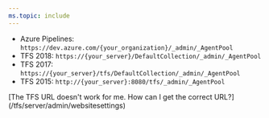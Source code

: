 ```yaml
---
ms.topic: include
---
```


<!--TODO: when the new UI becomes the default, change this to https:&#x2F;&#x2F;dev.azure.com/{your_organization}/_settings/agentpools -->
<ul>
<li>Azure Pipelines: <code>https:&#x2F;&#x2F;dev.azure.com/{your_organization}/_admin/_AgentPool</code></li>

<li>TFS 2018: <code>https:&#x2F;&#x2F;{your_server}/DefaultCollection/_admin/_AgentPool</code></li>

<li>TFS 2017: <code>https:&#x2F;&#x2F;{your_server}/tfs/DefaultCollection/_admin/_AgentPool</code></li>

<li>TFS 2015: <code>http:&#x2F;&#x2F;{your_server}:8080/tfs/_admin/_AgentPool</code></li>
</ul>

<p>[The TFS URL doesn't work for me. How can I get the correct URL?](/tfs/server/admin/websitesettings)</p>


